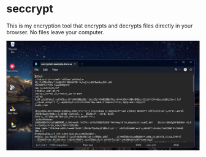 # seccrypt

This is my encryption tool that encrypts and decrypts files directly in your browser. 
No files leave your computer.

<img src="static/sevv.png" alt="Alt Text" width="700" style="display: block; margin: auto"/>
